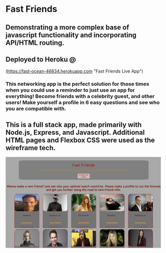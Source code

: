 #  Fast Friends

## Demonstrating a more complex base of javascript functionality and incorporating API/HTML routing. 
## Deployed to Heroku @ 

(https://fast-ocean-46834.herokuapp.com "Fast Friends Live App")

### This networking app is the perfect solution for those times when you could use a reminder to just use an app for everything! Become friends with a celebrity guest, and other users! Make yourself a profile in 6 easy questions and see who you are compatible with.

## This is a full stack app, made primarily with Node.js, Express, and Javascript. Additional HTML pages and Flexbox CSS were used as the wireframe tech. 


![Screen Capture](./app/public/images/FFSS.png "Screen Capture")
